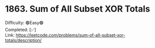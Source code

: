 # 1863. Sum of All Subset XOR Totals

Difficulty: 🟢Easy🟢 \
Completed: [✅] \
Link: https://leetcode.com/problems/sum-of-all-subset-xor-totals/description/